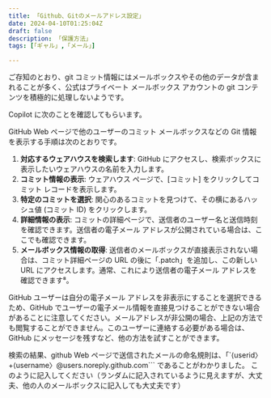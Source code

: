 ```yaml
---
title: 「Github、Gitのメールアドレス設定」
date: 2024-04-10T01:25:04Z
draft: false
description: 「保護方法」
tags: [「ギャル」,「メール」]

---
```

ご存知のとおり、git コミット情報にはメールボックスやその他のデータが含まれることが多く、公式はプライベート メールボックス アカウントの git コンテンツを積極的に処理しないようです。

Copilot に次のことを確認してもらいます。

GitHub Web ページで他のユーザーのコミット メールボックスなどの Git 情報を表示する手順は次のとおりです。

1. **対応するウェアハウスを検索します**: GitHub にアクセスし、検索ボックスに表示したいウェアハウスの名前を入力します。
2. **コミット情報の表示**: ウェアハウス ページで、[コミット] をクリックしてコミット レコードを表示します。
3. **特定のコミットを選択**: 関心のあるコミットを見つけて、その横にあるハッシュ値 (コミット ID) をクリックします。
4. **詳細情報の表示**: コミットの詳細ページで、送信者のユーザー名と送信時刻を確認できます。送信者の電子メール アドレスが公開されている場合は、ここでも確認できます。
5. **メールボックス情報の取得**: 送信者のメールボックスが直接表示されない場合は、コミット詳細ページの URL の後に「.patch」を追加し、この新しい URL にアクセスします。通常、これにより送信者の電子メール アドレスを確認できます⁸。

GitHub ユーザーは自分の電子メール アドレスを非表示にすることを選択できるため、GitHub でユーザーの電子メール情報を直接見つけることができない場合があることに注意してください。メールアドレスが非公開の場合、上記の方法でも閲覧することができません。このユーザーに連絡する必要がある場合は、GitHub にメッセージを残すなど、他の方法を試すことができます。


検索の結果、github Web ページで送信されたメールの命名規則は、「`⟨userid〉+⟨username〉@users.noreply.github.com``` であることがわかりました。
このように記入してください（ランダムに記入されているように見えますが、大丈夫、他の人のメールボックスに記入しても大丈夫です）